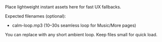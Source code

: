 Place lightweight instant assets here for fast UX fallbacks.

Expected filenames (optional):
- calm-loop.mp3  (10–30s seamless loop for Music/More pages)

You can replace with any short ambient loop. Keep files small for quick load.

